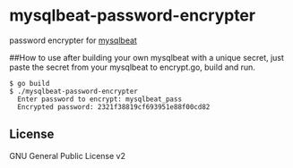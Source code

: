 # mysqlbeat-password-encrypter
password encrypter for [mysqlbeat](https://github.com/adibendahan/mysqlbeat, "github.com/adibendahan/mysqlbeat")

##How to use
after building your own mysqlbeat with a unique secret, just paste the secret from your mysqlbeat to encrypt.go, build and run.

```
$ go build
$ ./mysqlbeat-password-encrypter 
  Enter password to encrypt: mysqlbeat_pass
  Encrypted password: 2321f38819cf693951e88f00cd82
```

## License
GNU General Public License v2
